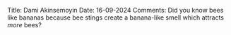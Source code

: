 Title: Dami Akinsemoyin
Date: 16-09-2024
Comments: Did you know bees like bananas because bee stings create a banana-like smell which attracts _more_ bees?
